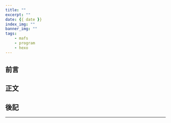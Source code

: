 ```yaml
---
title: ""
excerpt: ""
date: {{ date }}
index_img: ""
banner_img: ""
tags: 
    - mafs
    - program
    - hexo
---
```


<!--Remove "@" before use-->

<!--@lp:skip-all-->
<!--@lp:skip-some-->

## 前言

## 正文

## 後記

---

<!-- ## 參考 -->
